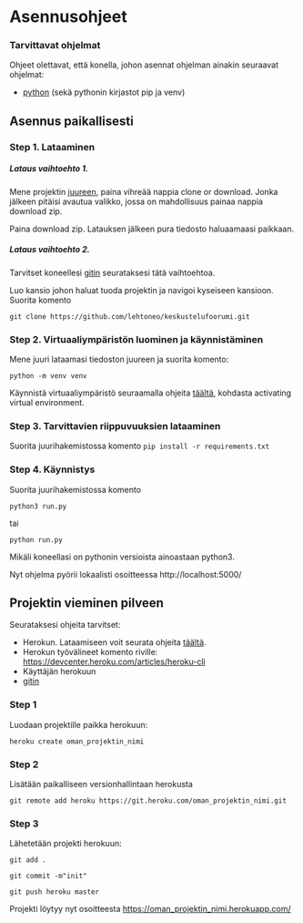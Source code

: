 # Asennusohjeet

### Tarvittavat ohjelmat

Ohjeet olettavat, että konella, johon asennat ohjelman ainakin seuraavat ohjelmat: 


- [python](https://www.python.org/download) (sekä pythonin kirjastot pip ja venv)


## Asennus paikallisesti

### Step 1. Lataaminen

##### Lataus vaihtoehto 1.

Mene projektin [juureen](https://github.com/lehtoneo/keskustelufoorumi), paina vihreää nappia clone or download. Jonka jälkeen pitäisi avautua valikko, jossa on mahdollisuus painaa nappia download zip.


Paina download zip. Latauksen jälkeen pura tiedosto haluaamaasi paikkaan.

##### Lataus vaihtoehto 2.

Tarvitset koneellesi [gitin](https://git-scm.com/downloads/) seurataksesi tätä vaihtoehtoa.

Luo kansio johon haluat tuoda projektin ja navigoi kyseiseen kansioon. Suorita komento 

```git clone https://github.com/lehtoneo/keskustelufoorumi.git```

### Step 2. Virtuaaliympäristön luominen ja käynnistäminen

Mene juuri lataamasi tiedoston juureen ja suorita komento:

```python -m venv venv```

Käynnistä virtuaaliympäristö seuraamalla ohjeita [täältä](https://packaging.python.org/guides/installing-using-pip-and-virtual-environments/), kohdasta activating virtual environment. 


### Step 3. Tarvittavien riippuvuuksien lataaminen

Suorita juurihakemistossa komento 
```pip install -r requirements.txt```

### Step 4. Käynnistys

Suorita juurihakemistossa komento


```python3 run.py```

tai

```python run.py```

Mikäli koneellasi on pythonin versioista ainoastaan python3. 

Nyt ohjelma pyörii lokaalisti osoitteessa http://localhost:5000/ 

## Projektin vieminen pilveen 

Seurataksesi ohjeita tarvitset:
- Herokun. Lataamiseen voit seurata ohjeita [täältä](https://devcenter.heroku.com/articles/heroku-cli). 
- Herokun työvälineet komento riville: https://devcenter.heroku.com/articles/heroku-cli
- Käyttäjän herokuun
- [gitin](https://git-scm.com/downloads/)

### Step 1

Luodaan projektille paikka herokuun:

```heroku create oman_projektin_nimi``` 

### Step 2

Lisätään paikalliseen versionhallintaan herokusta

```git remote add heroku https://git.heroku.com/oman_projektin_nimi.git```

### Step 3 

Lähetetään projekti herokuun:

```git add .```

```git commit -m"init"```

```git push heroku master```

Projekti löytyy nyt osoitteesta  https://oman_projektin_nimi.herokuapp.com/

